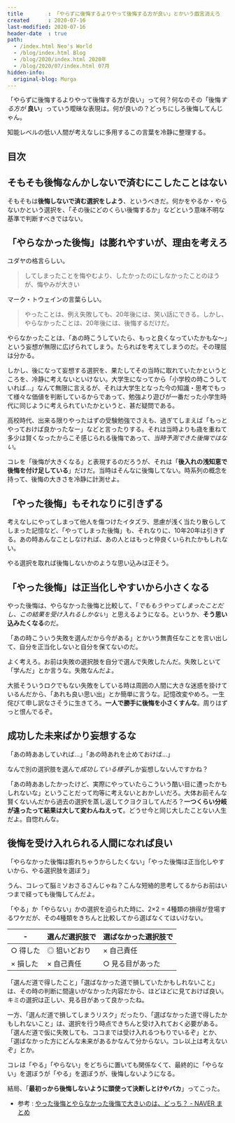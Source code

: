 ```yaml
---
title        : 「やらずに後悔するよりやって後悔する方が良い」とかいう戯言消えろ
created      : 2020-07-16
last-modified: 2020-07-16
header-date  : true
path:
  - /index.html Neo's World
  - /blog/index.html Blog
  - /blog/2020/index.html 2020年
  - /blog/2020/07/index.html 07月
hidden-info:
  original-blog: Murga
---
```


「やらずに後悔するよりやって後悔する方が良い」って何？何なのその「後悔*する方が* **良い**」っていう曖昧な表現は。何が良いの？どっちにしろ後悔してんじゃん。

知能レベルの低い人間が考えなしに多用するこの言葉を冷静に整理する。

## 目次

## そもそも後悔なんかしないで済むにこしたことはない

そもそもは**後悔しないで済む選択をしよう**、というべきだ。何かをやるか・やらないかという選択を、「その後にどのくらい後悔するか」などという意味不明な基準で判断すべきではない。

## 「やらなかった後悔」は膨れやすいが、理由を考えろ

ユダヤの格言らしい。

> してしまったことを悔やむより、したかったのにしなかったことのほうが、悔やみが大きい

マーク・トウェインの言葉らしい。

> やったことは、例え失敗しても、20年後には、笑い話にできる。しかし、やらなかったことは、20年後には、後悔するだけだ。

やらなかったことは、「あの時こうしていたら、もっと良くなっていたかもな〜」という妄想が無限に広げられてしまう。たらればを考えてしまうのだ。その理屈は分かる。

しかし、後になって妄想する選択を、果たしてその当時に取れていたかというところを、冷静に考えないといけない。大学生になってから「小学校の時こうしていれば…」なんて無限に言えるが、それは大学生となった今の知識・思考でもって様々な価値を判断しているからであって、勉強より遊びが一番だった小学生時代に同じように考えられていたかというと、甚だ疑問である。

高校時代、出来る限りやったはずの受験勉強でさえも、過ぎてしまえば「もっとやっておけば良かったなー」などと言ったりする。それは当時よりも歳を重ねて多少は賢くなったからこそ感じられる後悔であって、*当時予測できた後悔ではない*。

コレを「後悔が大きくなる」と表現するのだろうが、それは「**後入れの浅知恵で後悔を付け足している**」だけだ。当時はそんなに後悔してない。時系列の概念を持って、後悔の大きさを冷静に計測せよ。

## 「やった後悔」もそれなりに引きずる

考えなしにやってしまって他人を傷つけたイタズラ、思慮が浅く当たり散らしてしまった記憶など、「やってしまった後悔」も、それなりに、10年20年は引きずる。あの時あんなことしなければ、あの人とはもっと仲良くいられたかもしれない。

やる選択を取れば後悔しないかのような思い込みは正そう。

## 「やった後悔」は正当化しやすいから小さくなる

やった後悔は、やらなかった後悔と比較して、「*でももうやってしまったことだし、この結果を受け入れるしかない*」と思えるようになる。というか、**そう思い込みたくなる**のだ。

「あの時こういう失敗を選んだから今がある」とかいう無責任なことを言い出して、自分を正当化しないと自分を保てないのだ。

よく考えろ。お前は失敗の選択肢を自分で選んで失敗したんだ。失敗しといて「学んだ」とか言うな。失敗なんだよ。

大抵そういうロクでもない失敗をしている時は周囲の人間に大きな迷惑を掛けているんだから、「あれも良い思い出」とか簡単に言うな。記憶改変やめろ。一生侘びて申し訳なさそうに生きてろ。**一人で勝手に後悔を小さくすんな**。周りはずっと恨んでるぞ。

## 成功した未来ばかり妄想するな

「あの時ああしていれば…」「あの時あれを止めておけば…」

なんで別の選択肢を選んで*成功している様子*しか妄想しないんですかね？

「あの時ああしたかったけど、実際にやっていたらこういう酷い目に遭ったかもしれないな」ということだって均等に考えないとおかしいだろ。大体お前そんな賢くないんだから過去の選択を蒸し返してクヨクヨしてんだろ？**一つくらい分岐が違ったって結果は大して変わんねえって**。どうせ今と同じ大したことない人生だよ。自惚れんな。

## 後悔を受け入れられる人間になれば良い

「やらなかった後悔は膨れちゃうからしたくない」「やった後悔は正当化しやすいから、やる選択肢を選ぼう」

うん、コレって脳ミソおさるさんじゃね？こんな短絡的思考してるからお前はいつまで経っても後悔してんだよ。

「やる」か「やらない」かの選択を迫られた時に、2×2 = 4種類の損得が登場するワケだが、その4種類をきちんと比較してから選ばなくてはいけない。

| -         | 選んだ選択肢で | 選ばなかった選択肢で |
|-----------|----------------|----------------------|
| ○ 得した | ◎ 狙いどおり  | × 自己責任          |
| × 損した | × 自己責任    | ○ 見る目があった    |

「選んだ道で得したこと」「選ばなかった道で損していたかもしれないこと」は、その時の判断に間違いがなかった内容だから、ほどほどに見ておけば良い。キミの選択は正しい、見る目があって良かったね。

一方、「選んだ道で損してしまうリスク」だったり、「選ばなかった道で得したかもしれないこと」は、選択を行う時点できちんと受け入れておく必要がある。「選んだ道で仮に失敗しても、ココまでは受け入れるつもりでいるぞ」とか、「選ばなかった方にどんな未来があるかなんて分からない。コレ以上は考えないぞ」とか。

コレは「やる」「やらない」をどちらに置いても関係なくて、最終的に「やらない」を選ぼうが「やる」を選ぼうが、後悔しないようになる。

結局、「**最初っから後悔しないように頭使って決断しとけやバカ**」ってこった。

- 参考 : [やった後悔とやらなかった後悔で大きいのは、どっち？ - NAVER まとめ](https://matome.naver.jp/odai/2137553076281901401)
